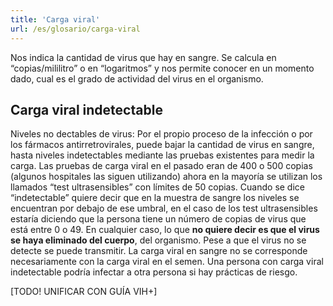 ```yaml
---
title: 'Carga viral'
url: /es/glosario/carga-viral
---
```


Nos indica la cantidad de virus que hay en sangre. Se calcula en “copias/mililitro” o en “logaritmos” y nos permite conocer en un momento dado, cual es el grado de actividad del virus en el organismo.

## Carga viral indetectable

Niveles no dectables de virus: Por el propio proceso de la infección o por los fármacos antirretrovirales, puede bajar la cantidad de virus en sangre, hasta niveles indetectables mediante las pruebas existentes para medir la carga. Las pruebas de carga viral en el pasado eran de 400 o 500 copias (algunos hospitales las siguen utilizando) ahora en la mayoría se utilizan los llamados “test ultrasensibles” con límites de 50 copias. Cuando se dice “indetectable” quiere decir que en la muestra de sangre los niveles se encuentran por debajo de ese umbral, en el caso de los test ultrasensibles estaría diciendo que la persona tiene un número de copias de virus que está entre 0 o 49. En cualquier caso, lo que **no quiere decir es que el virus se haya eliminado del cuerpo**, del organismo. Pese a que el virus no se detecte se puede transmitir. La carga viral en sangre no se corresponde necesariamente con la carga viral en el semen. Una persona con carga viral indetectable podría infectar a otra persona si hay prácticas de riesgo.

[TODO! UNIFICAR CON GUÍA VIH+]